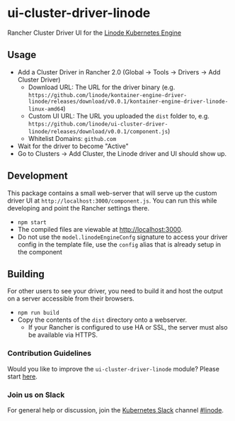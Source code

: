 # ui-cluster-driver-linode

Rancher Cluster Driver UI for the [Linode Kubernetes Engine](https://www.linode.com/products/kubernetes/)

## Usage

<!-- TODO: not needed in Rancher x.x+ -->

* Add a Cluster Driver in Rancher 2.0 (Global -> Tools -> Drivers -> Add Cluster Driver)
  * Download URL: The URL for the driver binary (e.g. `https://github.com/linode/kontainer-engine-driver-linode/releases/download/v0.0.1/kontainer-engine-driver-linode-linux-amd64`)
  * Custom UI URL: The URL you uploaded the `dist` folder to, e.g. `https://github.com/linode/ui-cluster-driver-linode/releases/download/v0.0.1/component.js`)
  * Whitelist Domains: `github.com`
* Wait for the driver to become "Active"
* Go to Clusters -> Add Cluster, the Linode driver and UI should show up.

## Development

This package contains a small web-server that will serve up the custom driver UI at `http://localhost:3000/component.js`.  You can run this while developing and point the Rancher settings there.

* `npm start`
* The compiled files are viewable at <http://localhost:3000>.
* Do not use the `model.linodeEngineConfg` signature to access your driver config in the template file, use the `config` alias that is already setup in the component

## Building

For other users to see your driver, you need to build it and host the output on a server accessible from their browsers.

* `npm run build`
* Copy the contents of the `dist` directory onto a webserver.
  * If your Rancher is configured to use HA or SSL, the server must also be available via HTTPS.


### Contribution Guidelines

Would you like to improve the `ui-cluster-driver-linode` module? Please start [here](https://github.com/linode/ui-cluster-driver-linode/blob/master/.github/CONTRIBUTING.md).


### Join us on Slack

For general help or discussion, join the [Kubernetes Slack](http://slack.k8s.io/) channel [#linode](https://kubernetes.slack.com/messages/CD4B15LUR).
